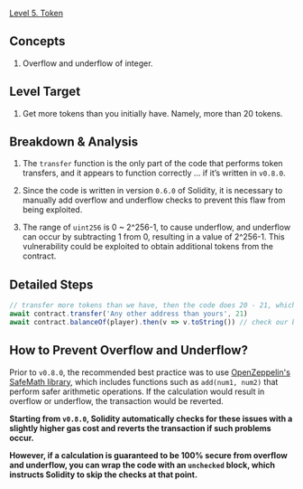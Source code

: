 [Level 5. Token](https://ethernaut.openzeppelin.com/level/0x478f3476358Eb166Cb7adE4666d04fbdDB56C407)

## Concepts

1. Overflow and underflow of integer.

## Level Target

1. Get more tokens than you initially have. Namely, more than 20 tokens.

## Breakdown & Analysis

1. The `transfer` function is the only part of the code that performs token transfers, and it appears to function correctly … if it’s written in `v0.8.0`.

2. Since the code is written in version `0.6.0` of Solidity, it is necessary to manually add overflow and underflow checks to prevent this flaw from being exploited.

3. The range of `uint256` is 0 ~ 2^256-1, to cause underflow, and underflow can occur by subtracting 1 from 0, resulting in a value of 2^256-1. This vulnerability could be exploited to obtain additional tokens from the contract.

## Detailed Steps

```js
// transfer more tokens than we have, then the code does 20 - 21, which causes underflow, now the balance becomes 2^256-1
await contract.transfer('Any other address than yours', 21)
await contract.balanceOf(player).then(v => v.toString()) // check our balance now
```

## How to Prevent Overflow and Underflow?

Prior to `v0.8.0`, the recommended best practice was to use [OpenZeppelin's SafeMath library](https://docs.openzeppelin.com/contracts/2.x/api/math), which includes functions such as `add(num1, num2)` that perform safer arithmetic operations. If the calculation would result in overflow or underflow, the transaction would be reverted.

**Starting from `v0.8.0`, Solidity automatically checks for these issues with a slightly higher gas cost and reverts the transaction if such problems occur.**

**However, if a calculation is guaranteed to be 100% secure from overflow and underflow, you can wrap the code with an `unchecked` block, which instructs Solidity to skip the checks at that point.**
